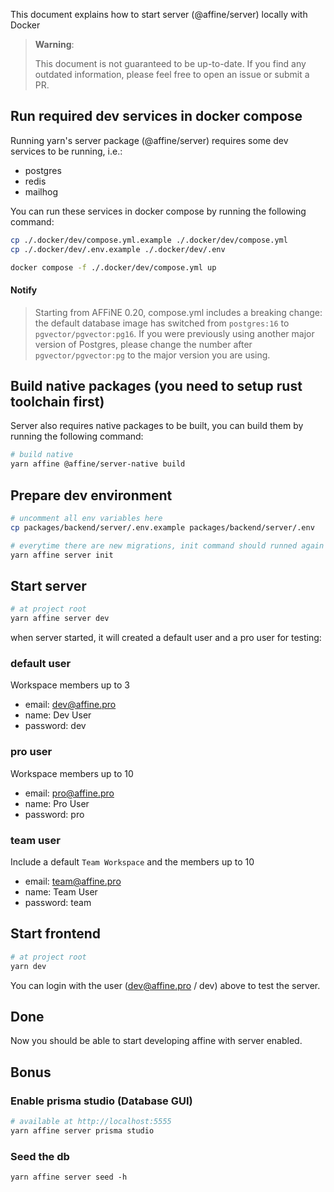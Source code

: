This document explains how to start server (@affine/server) locally with Docker

> **Warning**:
>
> This document is not guaranteed to be up-to-date.
> If you find any outdated information, please feel free to open an issue or submit a PR.

## Run required dev services in docker compose

Running yarn's server package (@affine/server) requires some dev services to be running, i.e.:

- postgres
- redis
- mailhog

You can run these services in docker compose by running the following command:

```sh
cp ./.docker/dev/compose.yml.example ./.docker/dev/compose.yml
cp ./.docker/dev/.env.example ./.docker/dev/.env

docker compose -f ./.docker/dev/compose.yml up
```

#### Notify

> Starting from AFFiNE 0.20, compose.yml includes a breaking change: the default database image has switched from `postgres:16` to `pgvector/pgvector:pg16`. If you were previously using another major version of Postgres, please change the number after `pgvector/pgvector:pg` to the major version you are using.

## Build native packages (you need to setup rust toolchain first)

Server also requires native packages to be built, you can build them by running the following command:

```sh
# build native
yarn affine @affine/server-native build
```

## Prepare dev environment

```sh
# uncomment all env variables here
cp packages/backend/server/.env.example packages/backend/server/.env

# everytime there are new migrations, init command should runned again
yarn affine server init
```

## Start server

```sh
# at project root
yarn affine server dev
```

when server started, it will created a default user and a pro user for testing:

### default user

Workspace members up to 3

- email: dev@affine.pro
- name: Dev User
- password: dev

### pro user

Workspace members up to 10

- email: pro@affine.pro
- name: Pro User
- password: pro

### team user

Include a default `Team Workspace` and the members up to 10

- email: team@affine.pro
- name: Team User
- password: team

## Start frontend

```sh
# at project root
yarn dev
```

You can login with the user (dev@affine.pro / dev) above to test the server.

## Done

Now you should be able to start developing affine with server enabled.

## Bonus

### Enable prisma studio (Database GUI)

```sh
# available at http://localhost:5555
yarn affine server prisma studio
```

### Seed the db

```
yarn affine server seed -h
```
